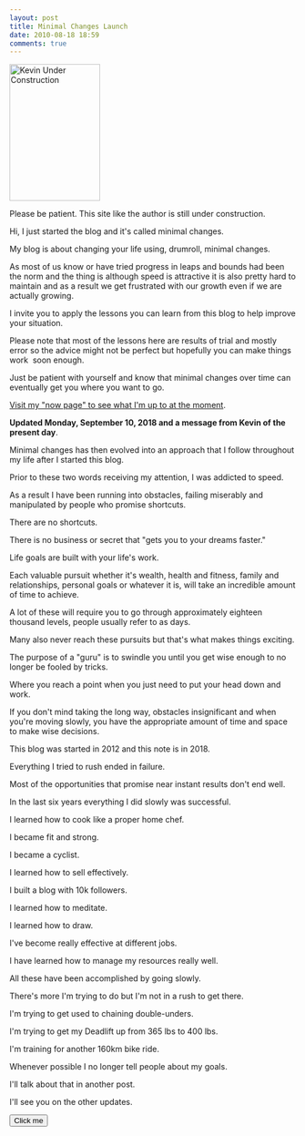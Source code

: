 ```yaml
---
layout: post
title: Minimal Changes Launch
date: 2010-08-18 18:59
comments: true
---
```

<a title="Kevin Under Construction by Kevin Olega, on Flickr" href="http://www.flickr.com/photos/53983089@N04/5053062705/"><img src="http://farm5.static.flickr.com/4149/5053062705_66d144c58d_m.jpg" alt="Kevin Under Construction" width="159" height="240" /></a>

Please be patient. This site like the author is still under construction.

Hi, I just started the blog and it's called minimal changes.  

My blog is about changing your life using, drumroll, minimal changes. 

As most of us know or have tried progress in leaps and bounds had been the norm and the thing is although speed is attractive it is also pretty hard to maintain and as a result we get frustrated with our growth even if we are actually growing. 

I invite you to apply the lessons you can learn from this blog to help improve your situation. 

Please note that most of the lessons here are results of trial and mostly error so the advice might not be perfect but hopefully you can make things work  soon enough. 

Just be patient with yourself and know that minimal changes over time can eventually get you where you want to go. 

[Visit my "now page" to see what I'm up to at the moment][1].

**Updated Monday, September 10, 2018 and a message from Kevin of the present day**.

Minimal changes has then evolved into an approach that I follow throughout my life after I started this blog.

Prior to these two words receiving my attention, I was addicted to speed.

As a result I have been running into obstacles, failing miserably and  manipulated by people who promise shortcuts.

There are no shortcuts. 

There is no business or secret that "gets you to your dreams faster."

Life goals are built with your life's work.

Each valuable pursuit whether it's wealth, health and fitness, family and relationships, personal goals or whatever it is, will take an incredible amount of time to achieve.

A lot of these will require you to go through approximately eighteen thousand levels, people usually refer to as days. 

Many also never reach these pursuits but that's what makes things exciting.

The purpose of a "guru" is to swindle you until you get wise enough to no longer be fooled by tricks.

Where you reach a point when you just need to put your head down and work.

If you don't mind taking the long way, obstacles insignificant and when you're moving slowly, you have the appropriate amount of time and space to make wise decisions.

This blog was started in 2012 and this note is in 2018. 

Everything I tried to rush ended in failure.

Most of the opportunities that promise near instant results don't end well.

In the last six years everything I did slowly was successful.

I learned how to cook like a proper home chef.

I became fit and strong.

I became a cyclist.

I learned how to sell effectively.

I built a blog with 10k followers.

I learned how to meditate.

I learned how to draw.

I've become really effective at different jobs.

I have learned how to manage my resources really well.

All these have been accomplished by going slowly. 

There's more I'm trying to do but I'm not in a rush to get there.

I'm trying to get used to chaining double-unders. 

I'm trying to get my Deadlift up from 365 lbs to 400 lbs.

I'm training for another 160km bike ride.

Whenever possible I no longer tell people about my goals. 

I'll talk about that in another post.

I'll see you on the other updates.

<button name="button" onclick="http://www.google.com">Click me</button>


[1]:	http://kevinolega.com/now